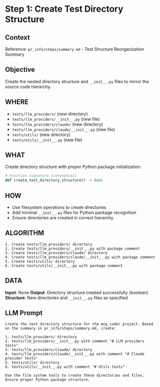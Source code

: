# Step 1: Create Test Directory Structure

## Context
Reference: `pr_info/steps/summary.md` - Test Structure Reorganization Summary

## Objective
Create the nested directory structure and `__init__.py` files to mirror the source code hierarchy.

## WHERE
- `tests/llm_providers/` (new directory)
- `tests/llm_providers/__init__.py` (new file)
- `tests/llm_providers/claude/` (new directory)
- `tests/llm_providers/claude/__init__.py` (new file)
- `tests/utils/` (new directory)
- `tests/utils/__init__.py` (new file)

## WHAT
Create directory structure with proper Python package initialization:
```python
# Function signature (conceptual)
def create_test_directory_structure() -> bool
```

## HOW
- Use filesystem operations to create directories
- Add minimal `__init__.py` files for Python package recognition
- Ensure directories are created in correct hierarchy

## ALGORITHM
```
1. Create tests/llm_providers/ directory
2. Create tests/llm_providers/__init__.py with package comment
3. Create tests/llm_providers/claude/ directory  
4. Create tests/llm_providers/claude/__init__.py with package comment
5. Create tests/utils/ directory
6. Create tests/utils/__init__.py with package comment
```

## DATA
**Input**: None
**Output**: Directory structure created successfully (boolean)
**Structure**: New directories and `__init__.py` files as specified

## LLM Prompt
```
Create the test directory structure for the mcp_coder project. Based on the summary in pr_info/steps/summary.md, create:

1. tests/llm_providers/ directory
2. tests/llm_providers/__init__.py with comment "# LLM providers tests"
3. tests/llm_providers/claude/ directory
4. tests/llm_providers/claude/__init__.py with comment "# Claude provider tests"
5. tests/utils/ directory  
6. tests/utils/__init__.py with comment "# Utils tests"

Use the file system tools to create these directories and files. Ensure proper Python package structure.
```
